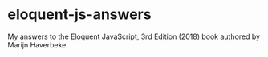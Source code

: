 # eloquent-js-answers
My answers to the Eloquent JavaScript, 3rd Edition (2018) book authored by Marijn Haverbeke.
